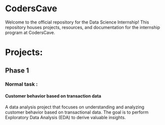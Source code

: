 # CodersCave
Welcome to the official repository for the Data Science Internship! This repository houses projects, resources, and documentation for the internship program at CodersCave.

<h1>Projects:</h1>

<h2>Phase 1</h2>

<h3>Normal task :</h3><h4>Customer behavior based on transaction data</h4>
A data analysis project that focuses on understanding and analyzing customer behavior based on transactional data. The goal is to perform Exploratory
Data Analysis (EDA) to derive valuable insights.</br>
